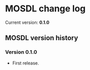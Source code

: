 MOSDL change log
================

Current version: __0.1.0__


MOSDL version history
---------------------

### Version 0.1.0
- First release.
